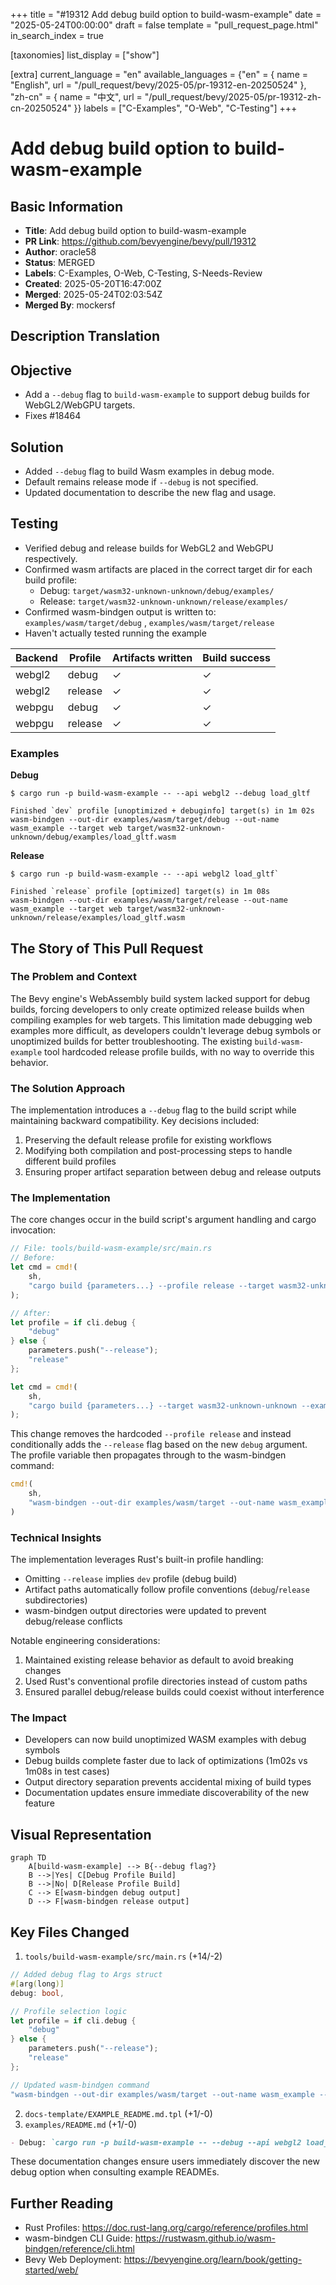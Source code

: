 +++
title = "#19312 Add debug build option to build-wasm-example"
date = "2025-05-24T00:00:00"
draft = false
template = "pull_request_page.html"
in_search_index = true

[taxonomies]
list_display = ["show"]

[extra]
current_language = "en"
available_languages = {"en" = { name = "English", url = "/pull_request/bevy/2025-05/pr-19312-en-20250524" }, "zh-cn" = { name = "中文", url = "/pull_request/bevy/2025-05/pr-19312-zh-cn-20250524" }}
labels = ["C-Examples", "O-Web", "C-Testing"]
+++

# Add debug build option to build-wasm-example

## Basic Information
- **Title**: Add debug build option to build-wasm-example  
- **PR Link**: https://github.com/bevyengine/bevy/pull/19312
- **Author**: oracle58
- **Status**: MERGED
- **Labels**: C-Examples, O-Web, C-Testing, S-Needs-Review
- **Created**: 2025-05-20T16:47:00Z
- **Merged**: 2025-05-24T02:03:54Z
- **Merged By**: mockersf

## Description Translation

## Objective

- Add a `--debug` flag to `build-wasm-example` to support debug builds for WebGL2/WebGPU targets.
- Fixes #18464

## Solution
- Added `--debug` flag to build Wasm examples in debug mode.
- Default remains release mode if `--debug` is not specified.
- Updated documentation to describe the new flag and usage.

## Testing
- Verified debug and release builds for WebGL2 and WebGPU respectively.
- Confirmed wasm artifacts are placed in the correct target dir for each build profile:
  - Debug: `target/wasm32-unknown-unknown/debug/examples/`
  - Release: `target/wasm32-unknown-unknown/release/examples/`
- Confirmed wasm-bindgen output is written to: `examples/wasm/target/debug` , `examples/wasm/target/release`
- Haven't actually tested running the example

| Backend | Profile | Artifacts written | Build success    |
|---------|---------|-------------------|------------------|
| webgl2  | debug   |        ✓              |           ✓             |        
| webgl2  | release |         ✓                |         ✓             |                 
| webpgu  | debug   |       ✓             |            ✓             |                 
| webpgu  | release |        ✓              |          ✓              |         

### Examples

**Debug**
```
$ cargo run -p build-wasm-example -- --api webgl2 --debug load_gltf
```
```
Finished `dev` profile [unoptimized + debuginfo] target(s) in 1m 02s
wasm-bindgen --out-dir examples/wasm/target/debug --out-name wasm_example --target web target/wasm32-unknown-unknown/debug/examples/load_gltf.wasm
```

**Release**
```
$ cargo run -p build-wasm-example -- --api webgl2 load_gltf`
```
```
Finished `release` profile [optimized] target(s) in 1m 08s
wasm-bindgen --out-dir examples/wasm/target/release --out-name wasm_example --target web target/wasm32-unknown-unknown/release/examples/load_gltf.wasm
```  

## The Story of This Pull Request

### The Problem and Context
The Bevy engine's WebAssembly build system lacked support for debug builds, forcing developers to only create optimized release builds when compiling examples for web targets. This limitation made debugging web examples more difficult, as developers couldn't leverage debug symbols or unoptimized builds for better troubleshooting. The existing `build-wasm-example` tool hardcoded release profile builds, with no way to override this behavior.

### The Solution Approach
The implementation introduces a `--debug` flag to the build script while maintaining backward compatibility. Key decisions included:
1. Preserving the default release profile for existing workflows
2. Modifying both compilation and post-processing steps to handle different build profiles
3. Ensuring proper artifact separation between debug and release outputs

### The Implementation
The core changes occur in the build script's argument handling and cargo invocation:

```rust
// File: tools/build-wasm-example/src/main.rs
// Before:
let cmd = cmd!(
    sh,
    "cargo build {parameters...} --profile release --target wasm32-unknown-unknown --example {example}"
);

// After:
let profile = if cli.debug {
    "debug"
} else {
    parameters.push("--release");
    "release"
};

let cmd = cmd!(
    sh,
    "cargo build {parameters...} --target wasm32-unknown-unknown --example {example}"
);
```

This change removes the hardcoded `--profile release` and instead conditionally adds the `--release` flag based on the new `debug` argument. The profile variable then propagates through to the wasm-bindgen command:

```rust
cmd!(
    sh,
    "wasm-bindgen --out-dir examples/wasm/target --out-name wasm_example --target web target/wasm32-unknown-unknown/{profile}/examples/{example}.wasm"
)
```

### Technical Insights
The implementation leverages Rust's built-in profile handling:
- Omitting `--release` implies `dev` profile (debug build)
- Artifact paths automatically follow profile conventions (`debug`/`release` subdirectories)
- wasm-bindgen output directories were updated to prevent debug/release conflicts

Notable engineering considerations:
1. Maintained existing release behavior as default to avoid breaking changes
2. Used Rust's conventional profile directories instead of custom paths
3. Ensured parallel debug/release builds could coexist without interference

### The Impact
- Developers can now build unoptimized WASM examples with debug symbols
- Debug builds complete faster due to lack of optimizations (1m02s vs 1m08s in test cases)
- Output directory separation prevents accidental mixing of build types
- Documentation updates ensure immediate discoverability of the new feature

## Visual Representation

```mermaid
graph TD
    A[build-wasm-example] --> B{--debug flag?}
    B -->|Yes| C[Debug Profile Build]
    B -->|No| D[Release Profile Build]
    C --> E[wasm-bindgen debug output]
    D --> F[wasm-bindgen release output]
```

## Key Files Changed

1. `tools/build-wasm-example/src/main.rs` (+14/-2)
```rust
// Added debug flag to Args struct
#[arg(long)]
debug: bool,

// Profile selection logic
let profile = if cli.debug {
    "debug"
} else {
    parameters.push("--release");
    "release"
};

// Updated wasm-bindgen command
"wasm-bindgen --out-dir examples/wasm/target --out-name wasm_example --target web target/wasm32-unknown-unknown/{profile}/examples/{example}.wasm"
```

2. `docs-template/EXAMPLE_README.md.tpl` (+1/-0)  
3. `examples/README.md` (+1/-0)
```markdown
- Debug: `cargo run -p build-wasm-example -- --debug --api webgl2 load_gltf`
```

These documentation changes ensure users immediately discover the new debug option when consulting example READMEs.

## Further Reading

- Rust Profiles: https://doc.rust-lang.org/cargo/reference/profiles.html
- wasm-bindgen CLI Guide: https://rustwasm.github.io/wasm-bindgen/reference/cli.html
- Bevy Web Deployment: https://bevyengine.org/learn/book/getting-started/web/
